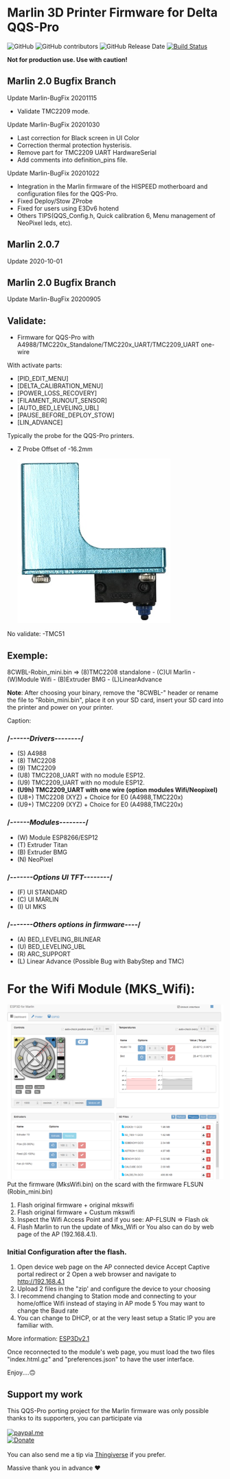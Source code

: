 # Marlin 3D Printer Firmware for Delta QQS-Pro

![GitHub](https://img.shields.io/github/license/marlinfirmware/marlin.svg)
![GitHub contributors](https://img.shields.io/github/contributors/marlinfirmware/marlin.svg)
![GitHub Release Date](https://img.shields.io/github/release-date/marlinfirmware/marlin.svg)
[![Build Status](https://github.com/MarlinFirmware/Marlin/workflows/CI/badge.svg?branch=bugfix-2.0.x)](https://github.com/MarlinFirmware/Marlin/actions)

__Not for production use. Use with caution!__

## Marlin 2.0 Bugfix Branch
 Update Marlin-BugFix 20201115
  - Validate TMC2209 mode.

 Update Marlin-BugFix 20201030
  - Last correction for Black screen in UI Color
  - Correction thermal protection hysterisis.
  - Remove part for TMC2209 UART HardwareSerial
  - Add comments into definition_pins file.

 Update Marlin-BugFix 20201022
  - Integration in the Marlin firmware of the HISPEED motherboard and configuration files for the QQS-Pro.
  - Fixed Deploy/Stow ZProbe
  - Fixed for users using E3Dv6 hotend
  - Others TIPS(QQS_Config.h, Quick calibration 6, Menu management of NeoPixel leds, etc).

## Marlin 2.0.7 
 Update 2020-10-01
 
## Marlin 2.0 Bugfix Branch
 Update Marlin-BugFix 20200905

  ## Validate:

  - Firmware for QQS-Pro with A4988/TMC220x_Standalone/TMC220x_UART/TMC2209_UART one-wire

With activate parts:

* [PID_EDIT_MENU]
* [DELTA_CALIBRATION_MENU]
* [POWER_LOSS_RECOVERY]
* [FILAMENT_RUNOUT_SENSOR]
* [AUTO_BED_LEVELING_UBL]
* [PAUSE_BEFORE_DEPLOY_STOW]
* [LIN_ADVANCE]

Typically the probe for the QQS-Pro printers.

  * Z Probe Offset of -16.2mm

    ![Version Probe](images/VersionProbe.jpg)


No validate:
-TMC51

  ## Exemple: 

8CWBL-Robin_mini.bin =>  (8)TMC2208 standalone - (C)UI Marlin - (W)Module Wifi - (B)Extruder BMG - (L)LinearAdvance  

**Note**: After choosing your binary, remove the "8CWBL-" header or rename the file to "Robin_mini.bin", place it on your SD card, insert your SD card into the printer and power on your printer.

Caption:

  ### /*------Drivers--------*/
  - (S) A4988
  - (8) TMC2208
  - (9) TMC2209
  - (U8) TMC2208_UART with no module ESP12.
  - (U9) TMC2209_UART with no module ESP12.
  - **(U9h) TMC2209_UART with one wire (option modules Wifi/Neopixel)**
  - (U8+) TMC2208 (XYZ) + Choice for E0 (A4988,TMC220x) 
  - (U9+) TMC2209 (XYZ) + Choice for E0 (A4988,TMC220x)

  ### /*------Modules--------*/
  - (W) Module ESP8266/ESP12
  - (T) Extruder Titan
  - (B) Extruder BMG
  - (N) NeoPixel

  ### /*-------Options UI TFT--------*/
  - (F) UI STANDARD 
  - (C) UI MARLIN 
  - (I) UI MKS

  ### /*-------Others options in firmware----*/ 
  - (A) BED_LEVELING_BILINEAR
  - (U) BED_LEVELING_UBL
  - (R) ARC_SUPPORT
  - (L) Linear Advance (Possible Bug with BabyStep and TMC)

  # For the Wifi Module (MKS_Wifi):

![UI ESP3D with Module Wifi MKS](images/QQSPro_ESP3D.png)
Put the firmware (MksWifi.bin) on the scard with the firmware FLSUN (Robin_mini.bin)
1) Flash original firmware + original mkswifi 
2) Flash original firmware + Custum mkswifi 
3) Inspect the Wifi Access Point and if you see: AP-FLSUN => Flash ok 
4) Flash Marlin 
to run the update of Mks_Wifi or You also can do by web page of the AP (192.168.4.1).

 ### Initial Configuration after the flash.
1. Open device web page on the AP connected device
Accept Captive portal redirect or
2 Open a web browser and navigate to http://192.168.4.1
3. Upload 2 files in the "zip' and configure the device to your choosing
4. I recommend changing to Station mode and connecting to your home/office Wifi instead of staying in AP mode
5 You may want to change the Baud rate
6. You can change to DHCP, or at the very least setup a Static IP you are familiar with.

More information: [ESP3Dv2.1](https://github.com/luc-github/ESP3D/wiki/Install-Instructions)

Once reconnected to the module's web page, you must load the two files "index.html.gz"
and "preferences.json" to have the user interface.

Enjoy....🙃

 ## Support my work

  This QQS-Pro porting project for the Marlin firmware was only possible thanks to its supporters, you can participate via
 <br/><br/>
  [![paypal.me](../../docs/icons/paypal_50px.png)](https://www.paypal.me/Foxies40)<br/>[![Donate](https://img.shields.io/badge/Donate-PayPal-green.svg)](https://paypal.me/Foxies40)
 <br/><br/>
  You can also send me a tip via [Thingiverse](https://www.thingiverse.com/FamStel/about) if you prefer.

 Massive thank you in advance :heart:
